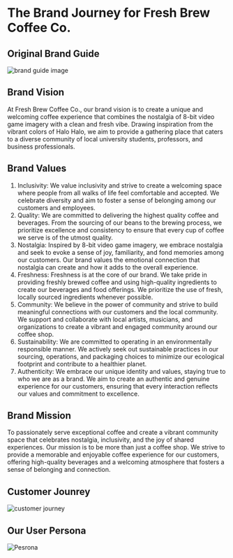 # The Brand Journey for Fresh Brew Coffee Co.

## Original Brand Guide

![brand guide image](/images/brandguide.PNG)

## Brand Vision
At Fresh Brew Coffee Co., our brand vision is to create a unique and welcoming coffee experience that combines the nostalgia of 8-bit video game imagery with a clean and fresh vibe. Drawing inspiration from the vibrant colors of Halo Halo, we aim to provide a gathering place that caters to a diverse community of local university students, professors, and business professionals.


## Brand Values

1. Inclusivity: We value inclusivity and strive to create a welcoming space where people from all walks of life feel comfortable and accepted. We celebrate diversity and aim to foster a sense of belonging among our customers and employees.
2. Quality: We are committed to delivering the highest quality coffee and beverages. From the sourcing of our beans to the brewing process, we prioritize excellence and consistency to ensure that every cup of coffee we serve is of the utmost quality.
3. Nostalgia: Inspired by 8-bit video game imagery, we embrace nostalgia and seek to evoke a sense of joy, familiarity, and fond memories among our customers. Our brand values the emotional connection that nostalgia can create and how it adds to the overall experience.
4. Freshness: Freshness is at the core of our brand. We take pride in providing freshly brewed coffee and using high-quality ingredients to create our beverages and food offerings. We prioritize the use of fresh, locally sourced ingredients whenever possible.
5. Community: We believe in the power of community and strive to build meaningful connections with our customers and the local community. We support and collaborate with local artists, musicians, and organizations to create a vibrant and engaged community around our coffee shop.
6. Sustainability: We are committed to operating in an environmentally responsible manner. We actively seek out sustainable practices in our sourcing, operations, and packaging choices to minimize our ecological footprint and contribute to a healthier planet.
7. Authenticity: We embrace our unique identity and values, staying true to who we are as a brand. We aim to create an authentic and genuine experience for our customers, ensuring that every interaction reflects our values and commitment to excellence.

## Brand Mission
To passionately serve exceptional coffee and create a vibrant community space that celebrates nostalgia, inclusivity, and the joy of shared experiences.
Our mission is to be more than just a coffee shop. We strive to provide a memorable and enjoyable coffee experience for our customers, offering high-quality beverages and a welcoming atmosphere that fosters a sense of belonging and connection.

## Customer Jounrey

![customer journey](/images/cj.PNG )

## Our User Persona

![Pesrona](/images/persona.PNG)


